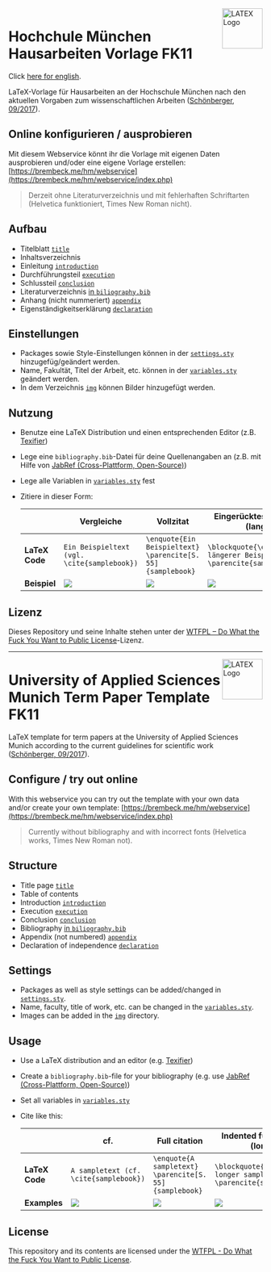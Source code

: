 
<img src="https://user-images.githubusercontent.com/4144601/192153979-576def8f-cf69-497b-834c-2c7528971e73.png" alt="LATEX Logo" width="80" align="right">

# Hochchule München Hausarbeiten Vorlage FK11
Click [here for english](#university-of-applied-sciences-munich-term-paper-template-fk11).

LaTeX-Vorlage für Hausarbeiten an der Hochschule München nach den aktuellen Vorgaben zum wissenschaftlichen Arbeiten ([Schönberger, 09/2017](https://w3-mediapool.hm.edu/mediapool/media/fk11/fk11_lokal/neu_struktur/9b/Standards_Wiss_Arbeiten_2017_Schoenberger.pdf)).
 
## Online konfigurieren / ausprobieren
Mit diesem Webservice könnt ihr die Vorlage mit eigenen Daten ausprobieren und/oder eine eigene Vorlage erstellen: [https://brembeck.me/hm/webservice](https://brembeck.me/hm/webservice/index.php)

> Derzeit ohne Literaturverzeichnis und mit fehlerhaften Schriftarten (Helvetica funktioniert, Times New Roman nicht).

## Aufbau 

* Titelblatt [`title`](pages/title.tex)
* Inhaltsverzeichnis
* Einleitung [`introduction`](pages/introduction.tex)
* Durchführungsteil [`execution`](pages/execution.tex)
* Schlussteil [`conclusion`](pages/conclusion.tex)
* Literaturverzeichnis [in `biliography.bib`](biliography.bib)
* Anhang (nicht nummeriert) [`appendix`](pages/appendix.tex)
* Eigenständigkeitserklärung [`declaration`](pages/declaration.tex)

## Einstellungen

* Packages sowie Style-Einstellungen können in der [`settings.sty`](settings.sty) hinzugefüg/geändert werden.
* Name, Fakultät, Titel der Arbeit, etc. können in der [`variables.sty`](variables.sty) geändert werden.
* In dem Verzeichnis [`img`](img) können Bilder hinzugefügt werden. 

## Nutzung

* Benutze eine LaTeX Distribution und einen entsprechenden Editor (z.B. [Texifier](https://www.texifier.com))
* Lege eine `bibliography.bib`-Datei für deine Quellenangaben an (z.B. mit Hilfe von [JabRef (Cross-Plattform, Open-Source)](https://www.jabref.org))
* Lege alle Variablen in [`variables.sty`](variables.sty) fest
* Zitiere in dieser Form:

  |            | Vergleiche                                                                                                       | Vollzitat                                                                                                        | Eingerücktes Vollzitat (lang)                                                                                    |
  |------------|------------------------------------------------------------------------------------------------------------------|------------------------------------------------------------------------------------------------------------------|------------------------------------------------------------------------------------------------------------------|
  | **LaTeX Code** | ````Ein Beispieltext (vgl. \cite{samplebook})````                                                                | ````\enquote{Ein Beispieltext} \parencite[S. 55]{samplebook}````                                                 | ````\blockquote{\enquote{Ein längerer Beispieltext} \parencite{samplebook}}````                               |
  | **Beispiel**   | <img src="https://user-images.githubusercontent.com/4144601/192776150-47a8b1b1-2589-4b7f-aa73-24e3d169520e.png"> | <img src="https://user-images.githubusercontent.com/4144601/192776369-51057e19-62d0-4b22-b423-08fa08858604.png"> | <img src="https://user-images.githubusercontent.com/4144601/192776440-80d72dbc-ffe5-4999-a503-615deea39505.png"> |


## Lizenz
Dieses Repository und seine Inhalte stehen unter der [WTFPL – Do What the Fuck You Want to Public License](LICENSE)-Lizenz.

--- 
<img src="https://user-images.githubusercontent.com/4144601/192153979-576def8f-cf69-497b-834c-2c7528971e73.png" alt="LATEX Logo" width="80" align="right">

# University of Applied Sciences Munich Term Paper Template FK11

LaTeX template for term papers at the University of Applied Sciences Munich according to the current guidelines for scientific work ([Schönberger, 09/2017](https://w3-mediapool.hm.edu/mediapool/media/fk11/fk11_lokal/neu_struktur/9b/Standards_Wiss_Arbeiten_2017_Schoenberger.pdf)).
 
## Configure / try out online
With this webservice you can try out the template with your own data and/or create your own template: [https://brembeck.me/hm/webservice](https://brembeck.me/hm/webservice/index.php)

> Currently without bibliography and with incorrect fonts (Helvetica works, Times New Roman not).

## Structure 

* Title page [`title`](pages/title.tex)
* Table of contents
* Introduction [`introduction`](pages/introduction.tex)
* Execution [`execution`](pages/execution.tex)
* Conclusion [`conclusion`](pages/conclusion.tex)
* Bibliography [in `biliography.bib`](biliography.bib)
* Appendix (not numbered) [`appendix`](pages/appendix.tex)
* Declaration of independence [`declaration`](pages/declaration.tex)

## Settings

* Packages as well as style settings can be added/changed in [`settings.sty`](settings.sty).
* Name, faculty, title of work, etc. can be changed in the [`variables.sty`](variables.sty).
* Images can be added in the [`img`](img) directory. 

## Usage

* Use a LaTeX distribution and an editor (e.g. [Texifier](https://www.texifier.com))
* Create a `bibliography.bib`-file for your bibliography (e.g. use [JabRef (Cross-Plattform, Open-Source)](https://www.jabref.org))
* Set all variables in [`variables.sty`](variables.sty)
* Cite like this:

  |            | cf.                                                                                                       | Full citation                                                                                                        | Indented full citation (long)                                                                                   |
  |------------|------------------------------------------------------------------------------------------------------------------|------------------------------------------------------------------------------------------------------------------|------------------------------------------------------------------------------------------------------------------|
  | **LaTeX Code** | ````A sampletext (cf. \cite{samplebook})````                                                                | ````\enquote{A sampletext} \parencite[S. 55]{samplebook}````                                                 | ````\blockquote{\enquote{A longer sampletext} \parencite{samplebook}}````                               |
  | **Examples**   | <img src="https://user-images.githubusercontent.com/4144601/192776150-47a8b1b1-2589-4b7f-aa73-24e3d169520e.png"> | <img src="https://user-images.githubusercontent.com/4144601/192776369-51057e19-62d0-4b22-b423-08fa08858604.png"> | <img src="https://user-images.githubusercontent.com/4144601/192776440-80d72dbc-ffe5-4999-a503-615deea39505.png"> |

## License
This repository and its contents are licensed under the [WTFPL - Do What the Fuck You Want to Public License](LICENSE).

